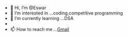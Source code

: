 - 👋 Hi, I’m @Eswar
- 👀 I’m interested in ...coding,competitive programming
- 🌱 I’m currently learning ...DSA
-
- 📫 How to reach me ...[Gmail](eswarsai.bonala@gmail.com)
